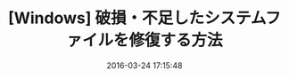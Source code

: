 ---
ID: 2462
title: '[Windows] 破損・不足したシステムファイルを修復する方法'
published: false
date: 2016-03-24 17:15:48
updated: 2016-03-24 17:15:48
slug: '[Windows] 破損・不足したシステムファイルを修復する方法'
categories:
  - 未分類
tags: [ ]
---